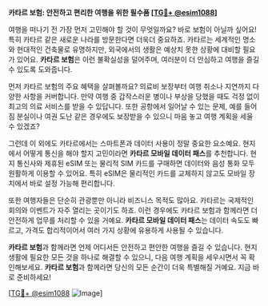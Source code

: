 **카타르 보험: 안전하고 편리한 여행을 위한 필수품 [[TG💪+ @esim1088](https://t.me/s/esim1088)]**

여행을 떠나기 전 가장 먼저 고민해야 할 것이 무엇일까요? 바로 보험이 아닐까 싶어요! 특히 카타르 같은 새로운 나라를 방문한다면 더욱더 중요하죠. 카타르는 세계적인 명소와 현대적인 건축물로 유명하지만, 외국에서의 생활은 예상치 못한 상황에 대비할 필요가 있어요. **카타르 보험**은 이런 불확실성을 덜어주며, 여러분이 더 안심하고 여행을 즐길 수 있도록 도와줍니다.

먼저 카타르 보험의 주요 혜택을 살펴볼까요? 의료비 보장부터 여행 취소나 지연까지 다양한 사항을 커버합니다. 만약 여행 중 갑작스러운 병이나 부상을 당했을 때도 걱정 없이 최고의 의료 서비스를 받을 수 있답니다. 또한 공항에서 일어날 수 있는 문제, 예를 들어 짐 분실이나 여권 도난 같은 경우에도 보장받을 수 있으니 마음 놓고 여행 계획을 세울 수 있겠죠?

그런데 이 외에도 카타르에서는 스마트폰과 데이터 사용이 정말 중요한 요소예요. 현지에서 어떻게 통신을 해야 할지 고민이라면 **카타르 모바일 데이터 패스**를 추천합니다. 현지 통신사와 제휴된 eSIM 또는 물리적 SIM 카드를 구매하면 데이터와 음성 통화 모두 원활하게 이용할 수 있어요. 특히 eSIM은 물리적인 카드를 교체하지 않고도 모바일 장치에서 바로 설정 가능해 편리합니다.

또한 여행자들은 단순히 관광뿐만 아니라 비즈니스 목적도 많아요. 카타르는 국제적인 회의와 이벤트가 자주 열리는 곳이기도 하죠. 이런 경우에도 카타르 보험과 함께라면 더 안전하게 업무를 처리할 수 있을 거예요. **카타르 모바일 데이터 패스**는 데이터 속도도 빠르고, 가격도 합리적이어서 여러 가지 상황에 유용하게 사용될 수 있습니다.

**카타르 보험**과 함께라면 언제 어디서든 안전하고 편안한 여행을 즐길 수 있습니다. 현지 생활에 필요한 모든 것을 하나로 해결할 수 있으니, 다음 여행 계획을 세우시면서 꼭 확인해보세요. **카타르 보험**과 함께라면 당신의 모든 순간이 더욱 특별해질 거예요. 지금 바로 준비하세요!

[[TG💪+ @esim1088](https://t.me/s/esim1088) ![Image](https://i.postimg.cc/Y0z9fWf4/image.png)]